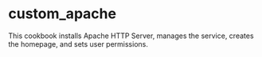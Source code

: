 # custom_apache

This cookbook installs Apache HTTP Server, manages the service, creates
the homepage, and sets user permissions.

